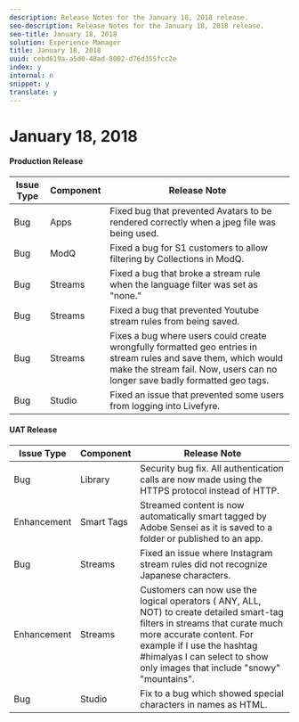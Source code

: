 ```yaml
---
description: Release Notes for the January 18, 2018 release.
seo-description: Release Notes for the January 18, 2018 release.
seo-title: January 18, 2018
solution: Experience Manager
title: January 18, 2018
uuid: cebd619a-a5d0-48ad-8002-d76d355fcc2e
index: y
internal: n
snippet: y
translate: y
---
```


# January 18, 2018


#### Production Release
|  **Issue Type** | **Component** | **Release Note** |
|---|---|---|
|  Bug | Apps | Fixed bug that prevented Avatars to be rendered correctly when a jpeg file was being used. |
|  Bug | ModQ | Fixed a bug for S1 customers to allow filtering by Collections in ModQ. |
|  Bug | Streams | Fixed a bug that broke a stream rule when the language filter was set as "none." |
|  Bug | Streams | Fixed a bug that prevented Youtube stream rules from being saved. |
|  Bug | Streams | Fixes a bug where users could create wrongfully formatted geo entries in stream rules and save them, which would make the stream fail. Now, users can no longer save badly formatted geo tags. |
|  Bug | Studio | Fixed an issue that prevented some users from logging into Livefyre. |


#### UAT Release
|  **Issue Type** | **Component** | **Release Note** |
|---|---|---|
|  Bug | Library | Security bug fix. All authentication calls are now made using the HTTPS protocol instead of HTTP. |
|  Enhancement | Smart Tags | Streamed content is now automatically smart tagged by Adobe Sensei as it is saved to a folder or published to an app. |
|  Bug | Streams | Fixed an issue where Instagram stream rules did not recognize Japanese characters. |
|  Enhancement | Streams | Customers can now use the logical operators ( ANY, ALL, NOT) to create detailed smart-tag filters in streams that curate much more accurate content. For example if I use the hashtag #himalyas I can select to show only images that include "snowy" "mountains".  |
|  Bug | Studio | Fix to a bug which showed special characters in names as HTML. |

